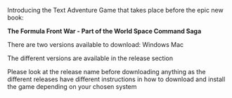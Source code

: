 Introducing the Text Adventure Game that takes place before the epic new book:

<b>The Formula Front War - Part of the World Space Command Saga</b>

There are two versions available to download:
Windows
Mac

The different versions are available in the release section

Please look at the release name before downloading anything as the different releases have different instructions in how to download and install the game depending on your chosen system
